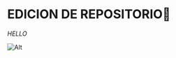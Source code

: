 # EDICION DE REPOSITORIO👋
*HELLO*

![Alt](https://i.pinimg.com/originals/95/7f/c1/957fc1d05370489fe519edcb03d75ebc.png)

<!--
**male02/male02** is a ✨ _special_ ✨ repository because its `README.md` (this file) appears on your GitHub profile.

Here are some ideas to get you started:

- 🔭 I’m currently working on ...
- 🌱 I’m currently learning ...
- 👯 I’m looking to collaborate on ...
- 🤔 I’m looking for help with ...
- 💬 Ask me about ...
- 📫 How to reach me: ...
- 😄 Pronouns: ...
- ⚡ Fun fact: ...
-->

